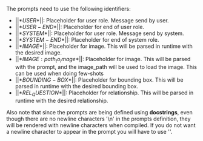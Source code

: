 The prompts need to use the following identifiers:
- ||$*USER*$||: Placeholder for user role. Message send by user.
- ||$*USER-END*$||: Placeholder for end of user role.
- ||$*SYSTEM*$||: Placeholder for user role. Message send by system.
- ||$*SYSTEM-END*$||: Placeholder for end of system role.
- ||$*IMAGE*$||: Placeholder for image. This will be parsed in runtime with the desired image.
- ||$*IMAGE: path_to_image*$||: Placeholder for image. This will be parsed with the prompt, and the image_path will be used to load the image. This can be used when doing few-shots
- ||$*BOUNDING-BOX*$||: Placeholder for bounding box. This will be parsed in runtime with the desired bounding box.
- ||$*REL_QUESTION*$||: Placeholder for relationship. This will be parsed in runtime with the desired relationship.

Also note that since the prompts are being defined using **docstrings**, even though there are no newline characters '\n' in the prompts definition, they will be rendered with newline characters when compiled. If you do not want a newline character to appear in the prompt you will have to use '\'.